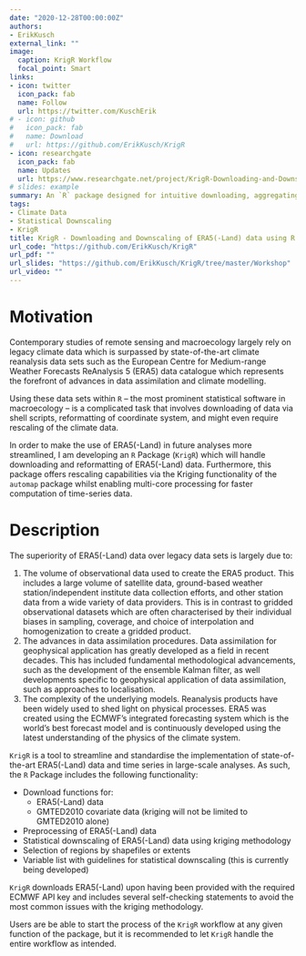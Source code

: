 ```yaml
---
date: "2020-12-28T00:00:00Z"
authors:
- ErikKusch
external_link: ""
image:
  caption: KrigR Workflow
  focal_point: Smart
links:
- icon: twitter
  icon_pack: fab
  name: Follow
  url: https://twitter.com/KuschErik
# - icon: github
#   icon_pack: fab
#   name: Download
#   url: https://github.com/ErikKusch/KrigR
- icon: researchgate
  icon_pack: fab
  name: Updates
  url: https://www.researchgate.net/project/KrigR-Downloading-and-Downscaling-of-ERA5-data-using-R
# slides: example
summary: An `R` package designed for intuitive downloading, aggregating, and statistical downscaling of ERA5(-Land) data.
tags:
- Climate Data
- Statistical Downscaling
- KrigR
title: KrigR - Downloading and Downscaling of ERA5(-Land) data using R
url_code: "https://github.com/ErikKusch/KrigR"
url_pdf: ""
url_slides: "https://github.com/ErikKusch/KrigR/tree/master/Workshop"
url_video: ""
---
```



# Motivation

Contemporary studies of remote sensing and macroecology largely rely on legacy climate data which is surpassed by state-of-the-art climate reanalysis data sets such as the European Centre for Medium-range Weather Forecasts ReAnalysis 5 (ERA5) data catalogue which represents the forefront of advances in data assimilation and climate modelling.

Using these data sets within `R` – the most prominent statistical software in macroecology – is a complicated task that involves downloading of data via shell scripts, reformatting of coordinate system, and might even require rescaling of the climate data.

In order to make the use of ERA5(-Land) in future analyses more streamlined, I am developing an `R` Package (`KrigR`) which will handle downloading and reformatting of ERA5(-Land) data. Furthermore, this package offers rescaling capabilities via the Kriging functionality of the `automap` package whilst enabling multi-core processing for faster computation of time-series data.


# Description

The superiority of ERA5(-Land) data over legacy data sets is largely due to:

1. The volume of observational data used to create the ERA5 product. This includes a large volume of satellite data, ground-based weather station/independent institute data collection efforts, and other station data from a wide variety of data providers. This is in contrast to gridded observational datasets which are often characterised by their individual biases in sampling, coverage, and choice of interpolation and homogenization to create a gridded product.  
2. The advances in data assimilation procedures. Data assimilation for geophysical application has greatly developed as a field in recent decades. This has included fundamental methodological advancements, such as the development of the ensemble Kalman filter, as well developments specific to geophysical application of data assimilation, such as approaches to localisation.  
3. The complexity of the underlying models. Reanalysis products have been widely used to shed light on physical processes. ERA5 was created using the ECMWF’s integrated forecasting system which is the world’s best forecast model and is continuously developed using the latest understanding of the physics of the climate system.  

`KrigR` is a tool to streamline and standardise the implementation of state-of-the-art ERA5(-Land) data and time series in large-scale analyses. As such, the `R` Package includes the following functionality:

- Download functions for:
  - ERA5(-Land) data
  - GMTED2010 covariate data (kriging will not be limited to GMTED2010 alone)
- Preprocessing of ERA5(-Land) data
- Statistical downscaling of ERA5(-Land) data using kriging methodology
- Selection of regions by shapefiles or extents
- Variable list with guidelines for statistical downscaling (this is currently being developed)

`KrigR` downloads ERA5(-Land) upon having been provided with the required ECMWF API key and includes several self-checking statements to avoid the most common issues with the kriging methodology.
 
Users are be able to start the process of the `KrigR` workflow at any given function of the package, but it is recommended to let `KrigR` handle the entire workflow as intended.


